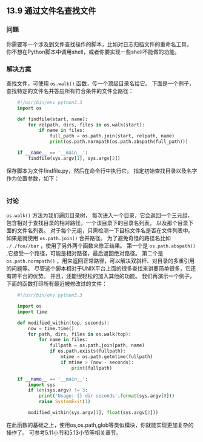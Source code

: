 ## 13.9 通过文件名查找文件 ##
### 问题 ###
你需要写一个涉及到文件查找操作的脚本，比如对日志归档文件的重命名工具，
你不想在Python脚本中调用shell，或者你要实现一些shell不能做的功能。
### 解决方案 ###
查找文件，可使用 ``os.walk()`` 函数，传一个顶级目录名给它。
下面是一个例子，查找特定的文件名并答应所有符合条件的文件全路径：
```python
    #!/usr/bin/env python3.3
    import os

    def findfile(start, name):
        for relpath, dirs, files in os.walk(start):
            if name in files:
                full_path = os.path.join(start, relpath, name)
                print(os.path.normpath(os.path.abspath(full_path)))

    if __name__ == '__main__':
        findfile(sys.argv[1], sys.argv[2])

```
保存脚本为文件findfile.py，然后在命令行中执行它。
指定初始查找目录以及名字作为位置参数，如下：
```python    bash % ./findfile.py . myfile.txt

```
### 讨论 ###
``os.walk()`` 方法为我们遍历目录树，
每次进入一个目录，它会返回一个三元组，包含相对于查找目录的相对路径，一个该目录下的目录名列表，
以及那个目录下面的文件名列表。
对于每个元组，只需检测一下目标文件名是否在文件列表中。如果是就使用 ``os.path.join()`` 合并路径。
为了避免奇怪的路径名比如 ``././foo//bar`` ，使用了另外两个函数来修正结果。
第一个是 ``os.path.abspath()`` ,它接受一个路径，可能是相对路径，最后返回绝对路径。
第二个是 ``os.path.normpath()`` ，用来返回正常路径，可以解决双斜杆、对目录的多重引用的问题等。
尽管这个脚本相对于UNIX平台上面的很多查找来讲要简单很多，它还有跨平台的优势。
并且，还能很轻松的加入其他的功能。
我们再演示一个例子，下面的函数打印所有最近被修改过的文件：
```python
    #!/usr/bin/env python3.3

    import os
    import time

    def modified_within(top, seconds):
        now = time.time()
        for path, dirs, files in os.walk(top):
            for name in files:
                fullpath = os.path.join(path, name)
                if os.path.exists(fullpath):
                    mtime = os.path.getmtime(fullpath)
                    if mtime > (now - seconds):
                        print(fullpath)

    if __name__ == '__main__':
        import sys
        if len(sys.argv) != 3:
            print('Usage: {} dir seconds'.format(sys.argv[0]))
            raise SystemExit(1)

        modified_within(sys.argv[1], float(sys.argv[2]))

```
在此函数的基础之上，使用os,os.path,glob等类似模块，你就能实现更加复杂的操作了。
可参考5.11小节和5.13小节等相关章节。
